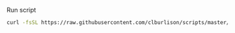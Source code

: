 
Run script

```bash
curl -fsSL https://raw.githubusercontent.com/clburlison/scripts/master/clburlison_scripts/ubuntu_vm_bootstrap/ubuntu-vm-bootstrap.sh | sh
```
